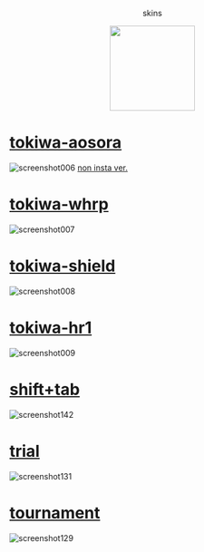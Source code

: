<p align="center"> skins
<p align="center">
<a href="https://osu.ppy.sh/users/21821366">
  <img src="https://a.ppy.sh/21821366?1669712909.jpeg"  
       width="150"
       height="150"></a>
<p align="center"> 


# [tokiwa-aosora](https://ego115.s-ul.eu/D20eoV6a)
![screenshot006](https://github.com/ego115/s/assets/169810219/286b101e-edb8-4b16-b3e0-4b95144eaa95)
[non insta ver.](https://ego115.s-ul.eu/2ZWQYxGX)

# [tokiwa-whrp](https://ego115.s-ul.eu/3ELN5wmM)
![screenshot007](https://github.com/ego115/s/assets/169810219/e1e4326d-4779-4381-8e63-1476dafcd44e)

# [tokiwa-shield](https://ego115.s-ul.eu/OsxJi1j5)
![screenshot008](https://github.com/ego115/s/assets/169810219/4c0a2a78-156a-4a70-a8d2-540a6fb1bbf1)

# [tokiwa-hr1](https://ego115.s-ul.eu/NmHIBB6J)
![screenshot009](https://github.com/ego115/s/assets/169810219/d2542a00-cfe0-40e7-ace9-5326efbea734)

# [shift+tab](https://tokiwa.s-ul.eu/71VtUfUo)
![screenshot142](https://github.com/1tokiwa/skins/assets/140139725/e43faa12-75d7-4a2f-bd1a-dccd77397ebd)

# [trial](https://tokiwa.s-ul.eu/FxRoUhh6)
![screenshot131](https://github.com/1tokiwa/skins/assets/140139725/ee61d369-4acf-46f1-b0e3-7192cce08c00)

# [tournament](https://tokiwa.s-ul.eu/1nLsGSss)
![screenshot129](https://github.com/1tokiwa/skins/assets/140139725/33fd4b6d-63cf-46a3-9d04-9e43c91c5692)
